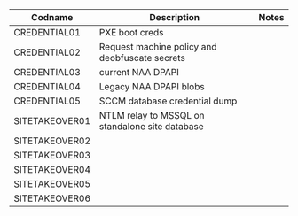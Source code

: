 | Codname | Description | Notes |
|---------|-------------|-------|
| CREDENTIAL01 | PXE boot creds |
| CREDENTIAL02 | Request machine policy and deobfuscate secrets |
| CREDENTIAL03 | current NAA DPAPI |
| CREDENTIAL04 | Legacy NAA DPAPI blobs
| CREDENTIAL05 | SCCM database credential dump |
| SITETAKEOVER01 | NTLM relay to MSSQL on standalone site database |
| SITETAKEOVER02 | 
| SITETAKEOVER03 |
| SITETAKEOVER04 |
| SITETAKEOVER05 |
| SITETAKEOVER06 |

